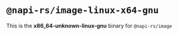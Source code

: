 # `@napi-rs/image-linux-x64-gnu`

This is the **x86_64-unknown-linux-gnu** binary for `@napi-rs/image`
